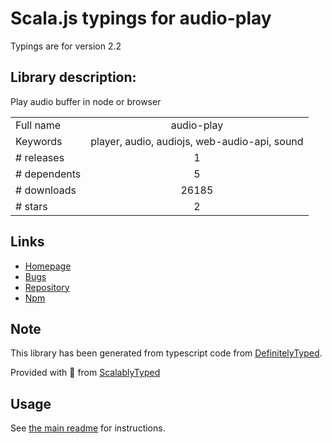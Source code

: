 
# Scala.js typings for audio-play

Typings are for version 2.2

## Library description:
Play audio buffer in node or browser

|                    |                 |
| ------------------ | :-------------: |
| Full name          | audio-play |
| Keywords           | player, audio, audiojs, web-audio-api, sound |
| # releases         | 1 |
| # dependents       | 5 |
| # downloads        | 26185 |
| # stars            | 2 |

## Links
- [Homepage](https://github.com/audiojs/audio-play#readme)
- [Bugs](https://github.com/audiojs/audio-play/issues)
- [Repository](https://github.com/audiojs/audio-play)
- [Npm](https://www.npmjs.com/package/audio-play)
    


## Note
This library has been generated from typescript code from [DefinitelyTyped](https://definitelytyped.org).

Provided with :purple_heart: from [ScalablyTyped](https://github.com/oyvindberg/ScalablyTyped)

## Usage
See [the main readme](../../readme.md) for instructions.


